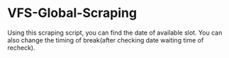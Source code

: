 # VFS-Global-Scraping
Using this scraping script, you can find the date of available slot. You can also change the timing of break(after checking date waiting time of recheck).
